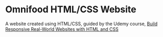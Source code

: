 # Omnifood HTML/CSS Website
A website created using HTML/CSS, guided by the Udemy course, [Build Responsive Real-World Websites with HTML and CSS](https://www.udemy.com/course/design-and-develop-a-killer-website-with-html5-and-css3/)

